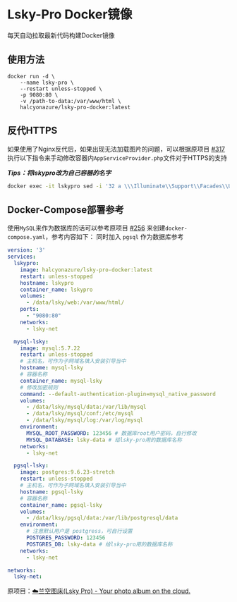# Lsky-Pro Docker镜像

每天自动拉取最新代码构建Docker镜像

## 使用方法

```docker
docker run -d \
    --name lsky-pro \
    --restart unless-stopped \
    -p 9080:80 \
    -v /path-to-data:/var/www/html \
    halcyonazure/lsky-pro-docker:latest
```

## 反代HTTPS

如果使用了Nginx反代后，如果出现无法加载图片的问题，可以根据原项目 [#317](https://github.com/lsky-org/lsky-pro/issues/317) 执行以下指令来手动修改容器内`AppServiceProvider.php`文件对于HTTPS的支持

***Tips：将lskypro改为自己容器的名字***

```bash
docker exec -it lskypro sed -i '32 a \\\Illuminate\\Support\\Facades\\URL::forceScheme('"'"'https'"'"');' /var/www/html/app/Providers/AppServiceProvider.php
```

## Docker-Compose部署参考

使用`MySQL`来作为数据库的话可以参考原项目 [#256](https://github.com/lsky-org/lsky-pro/issues/256) 来创建`docker-compose.yaml`，参考内容如下：
同时加入 `pgsql` 作为数据库参考

```yaml
version: '3'
services:
  lskypro:
    image: halcyonazure/lsky-pro-docker:latest
    restart: unless-stopped
    hostname: lskypro
    container_name: lskypro
    volumes:
      - /data/lsky/web:/var/www/html/
    ports:
      - "9080:80"
    networks:
      - lsky-net

  mysql-lsky:
    image: mysql:5.7.22
    restart: unless-stopped
    # 主机名，可作为子网域名填入安装引导当中
    hostname: mysql-lsky
    # 容器名称
    container_name: mysql-lsky
    # 修改加密规则
    command: --default-authentication-plugin=mysql_native_password
    volumes:
      - /data/lsky/mysql/data:/var/lib/mysql
      - /data/lsky/mysql/conf:/etc/mysql
      - /data/lsky/mysql/log:/var/log/mysql
    environment:
      MYSQL_ROOT_PASSWORD: 123456 # 数据库root用户密码，自行修改
      MYSQL_DATABASE: lsky-data # 给lsky-pro用的数据库名称
    networks:
      - lsky-net

  pgsql-lsky:
    image: postgres:9.6.23-stretch
    restart: unless-stopped
    # 主机名，可作为子网域名填入安装引导当中
    hostname: pgsql-lsky
    # 容器名称
    container_name: pgsql-lsky
    volumes:
      - /data/lksy/pgsql/data:/var/lib/postgresql/data
    environment:
      # 注意默认用户是 postgress，可自行设置
      POSTGRES_PASSWORD: 123456
      POSTGRES_DB: lsky-data # 给lsky-pro用的数据库名称
    networks:
      - lsky-net

networks:
  lsky-net:
```

原项目：[☁️兰空图床(Lsky Pro) - Your photo album on the cloud.](https://github.com/lsky-org/lsky-pro)
